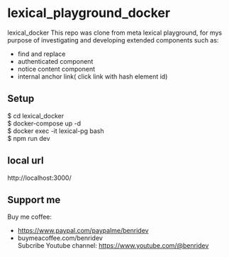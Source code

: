 # lexical_playground_docker
lexical_docker
This repo was clone from meta lexical playground, for mys purpose of investigating and developing extended components such as:   
- find and replace
- authenticated component
- notice content component
- internal anchor link( click link with hash element id)

## Setup
$ cd lexical_docker    
$ docker-compose up -d    
$ docker exec -it lexical-pg bash    
$ npm run dev    
## local url
http://localhost:3000/

## Support me
Buy me coffee: 
  - https://www.paypal.com/paypalme/benridev
  - buymeacoffee.com/benridev     
Subcribe Youtube channel: https://www.youtube.com/@benridev

